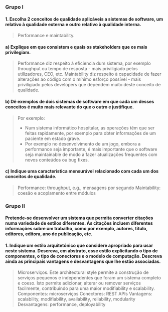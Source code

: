 ### Grupo I
#### 1. Escolha 2 conceitos de qualidade aplicáveis a sistemas de software, um relativo à qualidade externa e outro relativo à qualidade interna.

> Performance e maintability.

#### a) Explique em que consistem e quais os stakeholders que os mais privilegiam.

> Performance diz respeito à eficiencia dum sistema, por exemplo throughput ou tempo de resposta - mais priviligiado pelos utilizadores, CEO, etc.
> Maintability diz respeito à capacidade de fazer alterações ao código com o mínimo esforço possível - mais priviligiado pelos developers que dependem muito deste conceito de qualidade.

#### b) Dê exemplos de dois sistemas de software em que cada um desses conceitos é muito mais relevante do que o outro e justifique.

> Por exemplo: 
> 	- Num sistema informático hospitalar, as operações têm que ser feitas rapidamente, por exemplo para obter informações de um paciente em estado grave.
> 	- Por exemplo no desenvolvimento de um jogo, embora a performance seja importante, é mais importante que o software seja maintainable de modo a fazer atualizações frequentes com novos conteúdos ou bug fixes.

#### c) Indique uma característica mensurável relacionado com cada um dos conceitos de qualidade.

> Performance: throughput, e.g., mensagens por segundo
> Maintability: coesão e acoplamento entre módulos

### Grupo II
#### Pretende-se desenvolver um sistema que permita converter citações numa variedade de estilos diferentes. As citações incluem diferentes informações sobre um trabalho, como por exemplo, autores, título, editores, editora, ano de publicação, etc.

#### 1. Indique um estilo arquitetónico que considere apropriado para usar neste sistema. Descreva, em abstrato, esse estilo explicitando o tipo de componentes, o tipo de conectores e o modelo de computação. Descreva ainda as principais vantagens e desvantagens que lhe estão associadas.

> Microserviços.
> Este architectural style permite a construção de serviços pequenos e independentes que foram um sistema completo e coeso. Isto permite adicionar, alterar ou remover serviços facilmente, contribuindo para uma maior modifiability e scalability.
> Componentes: microserviços
> Conectores: REST APIs
> Vantagens: scalability, modifiability, availability, reliability, modularity
> Desvantagens: performance, deployability